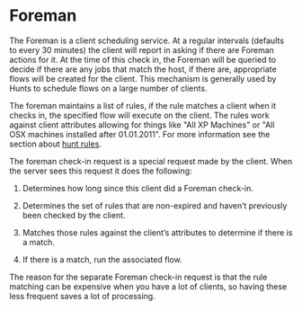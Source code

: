# Foreman

The Foreman is a client scheduling service. At a regular intervals
(defaults to every 30 minutes) the client will report in asking if there
are Foreman actions for it. At the time of this check in, the Foreman
will be queried to decide if there are any jobs that match the host, if
there are, appropriate flows will be created for the client. This
mechanism is generally used by Hunts to schedule flows on a large number
of clients.

The foreman maintains a list of rules, if the rule matches a client when
it checks in, the specified flow will execute on the client. The rules
work against client attributes allowing for things like "All XP Machines"
or "All OSX machines installed after 01.01.2011". For more information
see the section about [hunt rules](../../../investigating-with-grr/hunts/rules/).

The foreman check-in request is a special request made by the client. When the
server sees this request it does the following:

1.  Determines how long since this client did a Foreman check-in.

2.  Determines the set of rules that are non-expired and haven’t
    previously been checked by the client.

3.  Matches those rules against the client’s attributes to determine if
    there is a match.

4.  If there is a match, run the associated flow.

The reason for the separate Foreman check-in request is that the rule
matching can be expensive when you have a lot of clients, so having
these less frequent saves a lot of processing.
